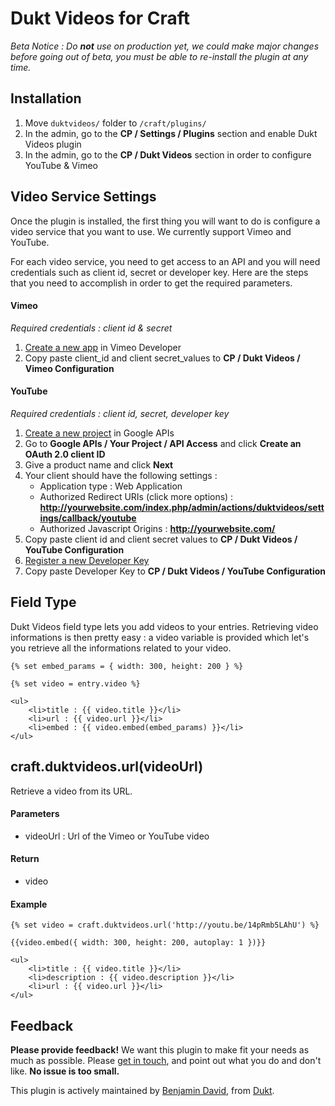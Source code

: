 # Dukt Videos for Craft

*Beta Notice : Do **not** use on production yet, we could make major changes before going out of beta, you must be able to re-install the plugin at any time.*

## Installation

1. Move `duktvideos/` folder to `/craft/plugins/`
2. In the admin, go to the **CP / Settings / Plugins** section and enable Dukt Videos plugin
3. In the admin, go to the **CP / Dukt Videos** section in order to configure YouTube & Vimeo

## Video Service Settings

Once the plugin is installed, the first thing you will want to do is configure a video service that you want to use. We currently support Vimeo and YouTube.

For each video service, you need to get access to an API and you will need credentials such as client id, secret or developer key. Here are the steps that you need to accomplish in order to get the required parameters.

#### Vimeo

*Required credentials : client id & secret*

1. [Create a new app](https://developer.vimeo.com/apps) in Vimeo Developer
2. Copy paste client_id and client secret_values to **CP / Dukt Videos / Vimeo Configuration**

#### YouTube 

*Required credentials : client id, secret, developer key*

1. [Create a new project](https://code.google.com/apis/console/) in Google APIs
2. Go to **Google APIs / Your Project / API Access** and click **Create an OAuth 2.0 client ID**
3. Give a product name and click **Next**
4. Your client should have the following settings :
	- Application type : Web Application
	- Authorized Redirect URIs (click more options) : **http://yourwebsite.com/index.php/admin/actions/duktvideos/settings/callback/youtube**
	- Authorized Javascript Origins : **http://yourwebsite.com/**
5. Copy paste client id and client secret values to **CP / Dukt Videos / YouTube Configuration**
6. [Register a new Developer Key](https://code.google.com/apis/youtube/dashboard)
7. Copy paste Developer Key to **CP / Dukt Videos / YouTube Configuration**

## Field Type

Dukt Videos field type lets you add videos to your entries. Retrieving video informations is then pretty easy : a video variable is provided which let's you retrieve all the informations related to your video.

	{% set embed_params = { width: 300, height: 200 } %}
	
	{% set video = entry.video %}
	
	<ul>
		<li>title : {{ video.title }}</li>
		<li>url : {{ video.url }}</li>
		<li>embed : {{ video.embed(embed_params) }}</li>
	</ul>


## craft.duktvideos.url(videoUrl)

Retrieve a video from its URL.

#### Parameters

- videoUrl : Url of the Vimeo or YouTube video

#### Return

- video

#### Example

	{% set video = craft.duktvideos.url('http://youtu.be/14pRmb5LAhU') %}

	{{video.embed({ width: 300, height: 200, autoplay: 1 })}}

	<ul>
		<li>title : {{ video.title }}</li>
		<li>description : {{ video.description }}</li>
		<li>url : {{ video.url }}</li>
	</ul>

## Feedback

**Please provide feedback!** We want this plugin to make fit your needs as much as possible.
Please [get in touch](mailto:hello@dukt.net), and point out what you do and don't like. **No issue is too small.**

This plugin is actively maintained by [Benjamin David](https://github.com/benjamindavid), from [Dukt](http://dukt.net/).
